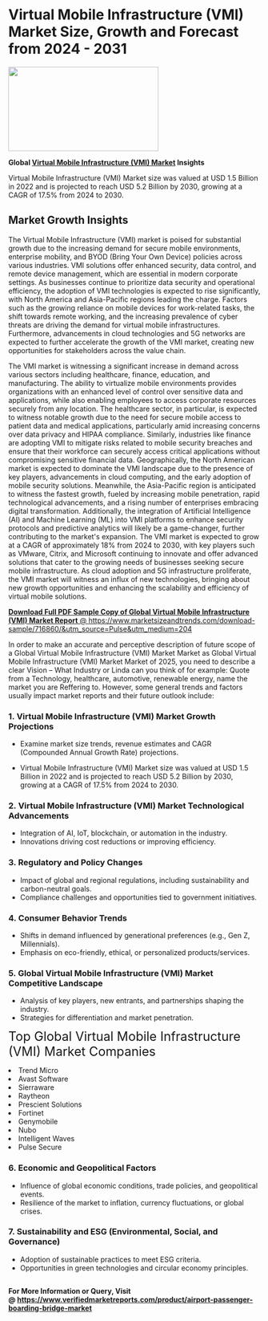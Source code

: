 <H1>Virtual Mobile Infrastructure (VMI) Market Size, Growth and Forecast from 2024 - 2031</H1><img class="aligncenter size-medium wp-image-584254" src="https://thirdeyenews.in/wp-content/uploads/2024/09/Global-Market-Research-300x168.jpeg" alt="" width="300" height="168" /><p><strong>Global&nbsp;<a href="https://www.marketsizeandtrends.com/download-sample/716860/&amp;utm_source=Pulse&amp;utm_medium=204">Virtual Mobile Infrastructure (VMI) Market</a> Insights</strong></p><p>Virtual Mobile Infrastructure (VMI) Market size was valued at USD 1.5 Billion in 2022 and is projected to reach USD 5.2 Billion by 2030, growing at a CAGR of 17.5% from 2024 to 2030.</p><p><h2>Market Growth Insights</h2> <p>The Virtual Mobile Infrastructure (VMI) market is poised for substantial growth due to the increasing demand for secure mobile environments, enterprise mobility, and BYOD (Bring Your Own Device) policies across various industries. VMI solutions offer enhanced security, data control, and remote device management, which are essential in modern corporate settings. As businesses continue to prioritize data security and operational efficiency, the adoption of VMI technologies is expected to rise significantly, with North America and Asia-Pacific regions leading the charge. Factors such as the growing reliance on mobile devices for work-related tasks, the shift towards remote working, and the increasing prevalence of cyber threats are driving the demand for virtual mobile infrastructures. Furthermore, advancements in cloud technologies and 5G networks are expected to further accelerate the growth of the VMI market, creating new opportunities for stakeholders across the value chain.</p> <p><a href="javascript:void(0);" class="download-link"></a></p> <p>The VMI market is witnessing a significant increase in demand across various sectors including healthcare, finance, education, and manufacturing. The ability to virtualize mobile environments provides organizations with an enhanced level of control over sensitive data and applications, while also enabling employees to access corporate resources securely from any location. The healthcare sector, in particular, is expected to witness notable growth due to the need for secure mobile access to patient data and medical applications, particularly amid increasing concerns over data privacy and HIPAA compliance. Similarly, industries like finance are adopting VMI to mitigate risks related to mobile security breaches and ensure that their workforce can securely access critical applications without compromising sensitive financial data. Geographically, the North American market is expected to dominate the VMI landscape due to the presence of key players, advancements in cloud computing, and the early adoption of mobile security solutions. Meanwhile, the Asia-Pacific region is anticipated to witness the fastest growth, fueled by increasing mobile penetration, rapid technological advancements, and a rising number of enterprises embracing digital transformation. Additionally, the integration of Artificial Intelligence (AI) and Machine Learning (ML) into VMI platforms to enhance security protocols and predictive analytics will likely be a game-changer, further contributing to the market's expansion. The VMI market is expected to grow at a CAGR of approximately 18% from 2024 to 2030, with key players such as VMware, Citrix, and Microsoft continuing to innovate and offer advanced solutions that cater to the growing needs of businesses seeking secure mobile infrastructure. As cloud adoption and 5G infrastructure proliferate, the VMI market will witness an influx of new technologies, bringing about new growth opportunities and enhancing the scalability and efficiency of virtual mobile solutions.</p> <p><a href="javascript:void(0);" class="download-link"></p><p><span class=""><strong>Download Full PDF Sample Copy of Global Virtual Mobile Infrastructure (VMI) Market Report</strong> @ <a href="https://www.marketsizeandtrends.com/download-sample/716860/&amp;utm_source=Pulse&amp;utm_medium=204" target="_blank">https://www.marketsizeandtrends.com/download-sample/716860/&amp;utm_source=Pulse&amp;utm_medium=204</a></span></p><p>In order to make an accurate and perceptive description of future scope of a Global&nbsp;Virtual Mobile Infrastructure (VMI) Market Market as Global&nbsp;Virtual Mobile Infrastructure (VMI) Market Market of 2025, you need to describe a clear Vision &ndash; What Industry or Linda can you think of for example: Quote from a Technology, healthcare, automotive, renewable energy, name the market you are Reffering to. However, some general trends and factors usually impact market reports and their future outlook include:</p><h3>1.&nbsp;<strong>Virtual Mobile Infrastructure (VMI) Market Growth Projections</strong></h3><ul><li>Examine market size trends, revenue estimates and CAGR (Compounded Annual Growth Rate) projections.</li><li><p>Virtual Mobile Infrastructure (VMI) Market size was valued at USD 1.5 Billion in 2022 and is projected to reach USD 5.2 Billion by 2030, growing at a CAGR of 17.5% from 2024 to 2030.</p></li></ul><h3>2.&nbsp;<strong>Virtual Mobile Infrastructure (VMI) Market Technological Advancements</strong></h3><ul><li>Integration of AI, IoT, blockchain, or automation in the industry.</li><li>Innovations driving cost reductions or improving efficiency.</li></ul><h3>3.&nbsp;<strong>Regulatory and Policy Changes</strong></h3><ul><li>Impact of global and regional regulations, including sustainability and carbon-neutral goals.</li><li>Compliance challenges and opportunities tied to government initiatives.</li></ul><h3>4.&nbsp;<strong>Consumer Behavior Trends</strong></h3><ul><li>Shifts in demand influenced by generational preferences (e.g., Gen Z, Millennials).</li><li>Emphasis on eco-friendly, ethical, or personalized products/services.</li></ul><h3>5.&nbsp;<strong>Global Virtual Mobile Infrastructure (VMI) Market Competitive Landscape</strong></h3><ul><li>Analysis of key players, new entrants, and partnerships shaping the industry.</li><li>Strategies for differentiation and market penetration.</li></ul><p data-pm-slice="1 1 []"><span style="color: inherit; font-family: inherit; font-size: 25px;">Top Global Virtual Mobile Infrastructure (VMI) Market Companies</span></p><div class="" data-test-id=""><p><li>Trend Micro</li><li> Avast Software</li><li> Sierraware</li><li> Raytheon</li><li> Prescient Solutions</li><li> Fortinet</li><li> Genymobile</li><li> Nubo</li><li> Intelligent Waves</li><li> Pulse Secure</li></p></div><h3>6.&nbsp;<strong>Economic and Geopolitical Factors</strong></h3><ul><li>Influence of global economic conditions, trade policies, and geopolitical events.</li><li>Resilience of the market to inflation, currency fluctuations, or global crises.</li></ul><h3>7.&nbsp;<strong>Sustainability and ESG (Environmental, Social, and Governance)</strong></h3><ul><li>Adoption of sustainable practices to meet ESG criteria.</li><li>Opportunities in green technologies and circular economy principles.</li></ul><h2><strong style="font-size: 14px;">For More Information or Query, Visit @&nbsp;</strong><a style="background-color: #ffffff; font-size: 14px;" href="https://www.marketsizeandtrends.com/report/virtual-mobile-infrastructure-vmi-market/" target="_blank">https://www.verifiedmarketreports.com/product/airport-passenger-boarding-bridge-market</a></h2>
